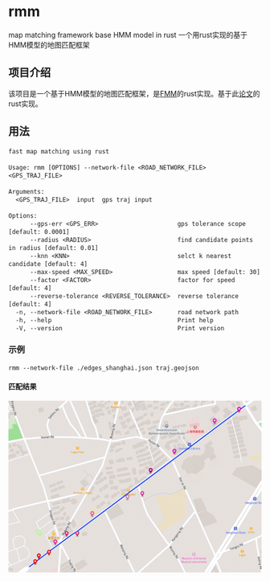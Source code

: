 # rmm
map matching framework  base HMM model in rust
一个用rust实现的基于HMM模型的地图匹配框架

##  项目介绍
该项目是一个基于HMM模型的地图匹配框架，是[FMM](https://github.com/cyang-kth/fmm)的rust实现。基于此[论文](http://www.tandfonline.com/doi/full/10.1080/13658816.2017.1400548)的rust实现。

## 用法 
```shell
fast map matching using rust

Usage: rmm [OPTIONS] --network-file <ROAD_NETWORK_FILE> <GPS_TRAJ_FILE>

Arguments:
  <GPS_TRAJ_FILE>  input  gps traj input

Options:
      --gps-err <GPS_ERR>                      gps tolerance scope [default: 0.0001]
      --radius <RADIUS>                        find candidate points in radius [default: 0.01]
      --knn <KNN>                              selct k nearest candidate [default: 4]
      --max-speed <MAX_SPEED>                  max speed [default: 30]
      --factor <FACTOR>                        factor for speed [default: 4]
      --reverse-tolerance <REVERSE_TOLERANCE>  reverse tolerance [default: 4]
  -n, --network-file <ROAD_NETWORK_FILE>       road network path
  -h, --help                                   Print help
  -V, --version                                Print version
```

### 示例
```shell
rmm --network-file ./edges_shanghai.json traj.geojson
```
#### 匹配结果
![匹配结果](./img/mm_result.png)
